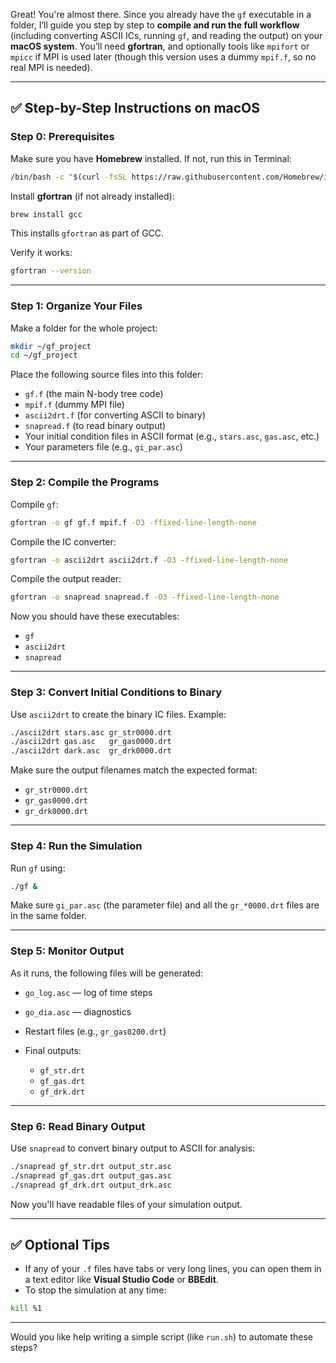 Great! You're almost there. Since you already have the `gf` executable in a folder, I’ll guide you step by step to **compile and run the full workflow** (including converting ASCII ICs, running `gf`, and reading the output) on your **macOS system**. You’ll need **gfortran**, and optionally tools like `mpifort` or `mpicc` if MPI is used later (though this version uses a dummy `mpif.f`, so no real MPI is needed).

---

## ✅ Step-by-Step Instructions on macOS

### **Step 0: Prerequisites**

Make sure you have **Homebrew** installed. If not, run this in Terminal:

```bash
/bin/bash -c "$(curl -fsSL https://raw.githubusercontent.com/Homebrew/install/HEAD/install.sh)"
```

Install **gfortran** (if not already installed):

```bash
brew install gcc
```

This installs `gfortran` as part of GCC.

Verify it works:

```bash
gfortran --version
```

---

### **Step 1: Organize Your Files**

Make a folder for the whole project:

```bash
mkdir ~/gf_project
cd ~/gf_project
```

Place the following source files into this folder:

* `gf.f` (the main N-body tree code)
* `mpif.f` (dummy MPI file)
* `ascii2drt.f` (for converting ASCII to binary)
* `snapread.f` (to read binary output)
* Your initial condition files in ASCII format (e.g., `stars.asc`, `gas.asc`, etc.)
* Your parameters file (e.g., `gi_par.asc`)

---

### **Step 2: Compile the Programs**

Compile `gf`:

```bash
gfortran -o gf gf.f mpif.f -O3 -ffixed-line-length-none
```

Compile the IC converter:

```bash
gfortran -o ascii2drt ascii2drt.f -O3 -ffixed-line-length-none
```

Compile the output reader:

```bash
gfortran -o snapread snapread.f -O3 -ffixed-line-length-none
```

Now you should have these executables:

* `gf`
* `ascii2drt`
* `snapread`

---

### **Step 3: Convert Initial Conditions to Binary**

Use `ascii2drt` to create the binary IC files. Example:

```bash
./ascii2drt stars.asc gr_str0000.drt
./ascii2drt gas.asc   gr_gas0000.drt
./ascii2drt dark.asc  gr_drk0000.drt
```

Make sure the output filenames match the expected format:

* `gr_str0000.drt`
* `gr_gas0000.drt`
* `gr_drk0000.drt`

---

### **Step 4: Run the Simulation**

Run `gf` using:

```bash
./gf &
```

Make sure `gi_par.asc` (the parameter file) and all the `gr_*0000.drt` files are in the same folder.

---

### **Step 5: Monitor Output**

As it runs, the following files will be generated:

* `go_log.asc` — log of time steps
* `go_dia.asc` — diagnostics
* Restart files (e.g., `gr_gas0200.drt`)
* Final outputs:

  * `gf_str.drt`
  * `gf_gas.drt`
  * `gf_drk.drt`

---

### **Step 6: Read Binary Output**

Use `snapread` to convert binary output to ASCII for analysis:

```bash
./snapread gf_str.drt output_str.asc
./snapread gf_gas.drt output_gas.asc
./snapread gf_drk.drt output_drk.asc
```

Now you'll have readable files of your simulation output.

---

## ✅ Optional Tips

* If any of your `.f` files have tabs or very long lines, you can open them in a text editor like **Visual Studio Code** or **BBEdit**.
* To stop the simulation at any time:

```bash
kill %1
```

---

Would you like help writing a simple script (like `run.sh`) to automate these steps?
